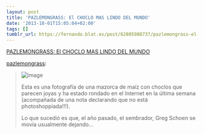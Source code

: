 ```yaml
---
layout: post
title: 'PAZLEMONGRASS: El CHOCLO MAS LINDO DEL MUNDO'
date: '2013-10-01T15:05:04+02:00'
tags: []
tumblr_url: https://fernando.blat.es/post/62805988737/pazlemongrass-el-choclo-mas-lindo-del-mundo
---
```

[PAZLEMONGRASS: El CHOCLO MAS LINDO DEL MUNDO](http://pazlemongrass.tumblr.com/post/62757770628/el-choclo-mas-lindo-del-mundo)  

[pazlemongrass](http://pazlemongrass.tumblr.com/post/62757770628/el-choclo-mas-lindo-del-mundo):

> ![image](https://66.media.tumblr.com/1d146fd094525802c7d83d0a908c07e1/tumblr_inline_mtyosp6iHp1qees1i.jpg)
> 
> Esta es una fotografía de una mazorca de maíz con choclos que parecen joyas y ha estado rondado en el Internet en la última semana (acompañada de una nota declarando que no está photoshoppiada!!!).
> 
> Lo que sucedió es que, el año pasado, el sembrador, Greg Schoen se movía usualmente dejando…
